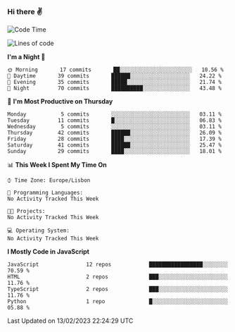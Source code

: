 ### Hi there :v:

<!--
**eusebioaddsilva/eusebioaddsilva** is a ✨ _special_ ✨ repository because its `README.md` (this file) appears on your GitHub profile.

<!--START_SECTION:waka-->
![Code Time](http://img.shields.io/badge/Code%20Time-35%20hrs%2012%20mins-blue)

![Lines of code](https://img.shields.io/badge/From%20Hello%20World%20I%27ve%20Written-701%20Thousand%20lines%20of%20code-blue)

**I'm a Night 🦉** 

```text
🌞 Morning       17 commits       ██░░░░░░░░░░░░░░░░░░░░░░░   10.56 % 
🌆 Daytime       39 commits       ██████░░░░░░░░░░░░░░░░░░░   24.22 % 
🌃 Evening       35 commits       █████░░░░░░░░░░░░░░░░░░░░   21.74 % 
🌙 Night         70 commits       ██████████░░░░░░░░░░░░░░░   43.48 % 

```
📅 **I'm Most Productive on Thursday** 

```text
Monday           5 commits       ░░░░░░░░░░░░░░░░░░░░░░░░░   03.11 % 
Tuesday         11 commits       █░░░░░░░░░░░░░░░░░░░░░░░░   06.83 % 
Wednesday        5 commits       ░░░░░░░░░░░░░░░░░░░░░░░░░   03.11 % 
Thursday        42 commits       ██████░░░░░░░░░░░░░░░░░░░   26.09 % 
Friday          28 commits       ████░░░░░░░░░░░░░░░░░░░░░   17.39 % 
Saturday        41 commits       ██████░░░░░░░░░░░░░░░░░░░   25.47 % 
Sunday          29 commits       ████░░░░░░░░░░░░░░░░░░░░░   18.01 % 

```


📊 **This Week I Spent My Time On** 

```text
⌚︎ Time Zone: Europe/Lisbon

💬 Programming Languages: 
No Activity Tracked This Week

🐱‍💻 Projects: 
No Activity Tracked This Week

💻 Operating System: 
No Activity Tracked This Week

```

**I Mostly Code in JavaScript** 

```text
JavaScript               12 repos            █████████████████░░░░░░░░   70.59 % 
HTML                     2 repos             ███░░░░░░░░░░░░░░░░░░░░░░   11.76 % 
TypeScript               2 repos             ███░░░░░░░░░░░░░░░░░░░░░░   11.76 % 
Python                   1 repo              █░░░░░░░░░░░░░░░░░░░░░░░░   05.88 % 

```



 Last Updated on 13/02/2023 22:24:29 UTC
<!--END_SECTION:waka-->
